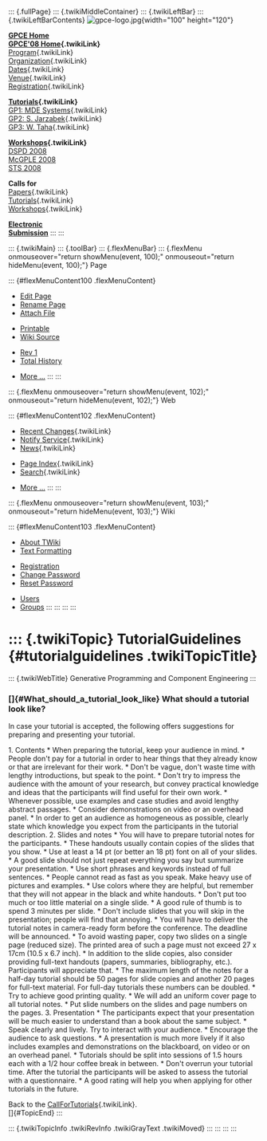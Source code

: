 ::: {.fullPage}
::: {.twikiMiddleContainer}
::: {.twikiLeftBar}
::: {.twikiLeftBarContents}
![gpce-logo.jpg](../pub/GPCE08/WebLeftBar/gpce-logo.jpg){width="100"
height="120"}

**[GPCE Home](http://www.gpce.org/)**\
**[GPCE\'08 Home](WebHome){.twikiLink}**\
[Program](ConferenceProgram){.twikiLink}\
[Organization](ConferenceOrganization){.twikiLink}\
[Dates](ImportantDates){.twikiLink}\
[Venue](ConferenceVenue){.twikiLink}\
[Registration](ConferenceRegistration){.twikiLink}

**[Tutorials](GpceTutorials){.twikiLink}**\
[GP1: MDE Systems](MdeTutorial){.twikiLink}\
[GP2: S. Jarzabek](PowerGenericsTutorial){.twikiLink}\
[GP3: W. Taha](MultiStageProgrammingTutorial){.twikiLink}

**[Workshops](GpceWorkshops){.twikiLink}**\
[DSPD 2008](http://www.labri.fr/perso/reveille/DSPD/2008/)\
[McGPLE
2008](http://www.infosun.fim.uni-passau.de/cl/staff/apel/McGPLE2008/index.html)\
[STS 2008](../Sts/STS08)

**Calls for**\
[Papers](CallForPapers){.twikiLink}\
[Tutorials](CallForTutorials){.twikiLink}\
[Workshops](CallForWorkshops){.twikiLink}

**[Electronic\
Submission](http://www.easychair.org/conferences/?conf=gpce2008)**
:::
:::

::: {.twikiMain}
::: {.toolBar}
::: {.flexMenuBar}
::: {.flexMenu onmouseover="return showMenu(event, 100);" onmouseout="return hideMenu(event, 100);"}
Page

::: {#flexMenuContent100 .flexMenuContent}
-   [Edit
    Page](http://www.program-transformation.org/edit/GPCE08/TutorialGuidelines?t=1536828766)
-   [Rename
    Page](http://www.program-transformation.org/rename/GPCE08/TutorialGuidelines)
-   [Attach
    File](http://www.program-transformation.org/attach/GPCE08/TutorialGuidelines)

<!-- -->

-   [Printable](http://www.program-transformation.org/view/GPCE08/TutorialGuidelines?skin=print.pattern)
-   [Wiki
    Source](http://www.program-transformation.org/view/GPCE08/TutorialGuidelines?skin=text&raw=on&contenttype=text/plain)

<!-- -->

-   [Rev
    1](http://www.program-transformation.org/view/GPCE08/TutorialGuidelines?rev=1.1)
-   [Total
    History](http://www.program-transformation.org/rdiff/GPCE08/TutorialGuidelines)

<!-- -->

-   [More
    \...](http://www.program-transformation.org/oops/GPCE08/TutorialGuidelines?template=oopsmore&param1=1.1&param2=1.1)
:::
:::

::: {.flexMenu onmouseover="return showMenu(event, 102);" onmouseout="return hideMenu(event, 102);"}
Web

::: {#flexMenuContent102 .flexMenuContent}
-   [Recent Changes](WebChanges){.twikiLink}
-   [Notify Service](WebNotify){.twikiLink}
-   [News](WebNews){.twikiLink}

<!-- -->

-   [Page Index](WebIndex){.twikiLink}
-   [Search](WebSearch){.twikiLink}

<!-- -->

-   [More
    \...](http://www.program-transformation.org/oops/GPCE08/TutorialGuidelines?template=oopsmore&param1=1.1&param2=1.1)
:::
:::

::: {.flexMenu onmouseover="return showMenu(event, 103);" onmouseout="return hideMenu(event, 103);"}
Wiki

::: {#flexMenuContent103 .flexMenuContent}
-   [About
    TWiki](http://www.program-transformation.org/view/TWiki/WebHome)
-   [Text
    Formatting](http://www.program-transformation.org/view/TWiki/TextFormattingRules)

<!-- -->

-   [Registration](http://www.program-transformation.org/view/TWiki/TWikiRegistration)
-   [Change
    Password](http://www.program-transformation.org/view/TWiki/ChangePassword)
-   [Reset
    Password](http://www.program-transformation.org/view/TWiki/ResetPassword)

<!-- -->

-   [Users](http://www.program-transformation.org/view/Main/TWikiUsers)
-   [Groups](http://www.program-transformation.org/view/Main/TWikiGroups)
:::
:::
:::
:::

::: {.twikiTopic}
TutorialGuidelines {#tutorialguidelines .twikiTopicTitle}
==================

::: {.twikiWebTitle}
Generative Programming and Component Engineering
:::

### []{#What_should_a_tutorial_look_like} What should a tutorial look like?

In case your tutorial is accepted, the following offers suggestions for
preparing and presenting your tutorial.

1\. Contents \* When preparing the tutorial, keep your audience in mind.
\* People don\'t pay for a tutorial in order to hear things that they
already know or that are irrelevant for their work. \* Don\'t be vague,
don\'t waste time with lengthy introductions, but speak to the point. \*
Don\'t try to impress the audience with the amount of your research, but
convey practical knowledge and ideas that the participants will find
useful for their own work. \* Whenever possible, use examples and case
studies and avoid lengthy abstract passages. \* Consider demonstrations
on video or an overhead panel. \* In order to get an audience as
homogeneous as possible, clearly state which knowledge you expect from
the participants in the tutorial description. 2. Slides and notes \* You
will have to prepare tutorial notes for the participants. \* These
handouts usually contain copies of the slides that you show. \* Use at
least a 14 pt (or better an 18 pt) font on all of your slides. \* A good
slide should not just repeat everything you say but summarize your
presentation. \* Use short phrases and keywords instead of full
sentences. \* People cannot read as fast as you speak. Make heavy use of
pictures and examples. \* Use colors where they are helpful, but
remember that they will not appear in the black and white handouts. \*
Don\'t put too much or too little material on a single slide. \* A good
rule of thumb is to spend 3 minutes per slide. \* Don\'t include slides
that you will skip in the presentation; people will find that annoying.
\* You will have to deliver the tutorial notes in camera-ready form
before the conference. The deadline will be announced. \* To avoid
wasting paper, copy two slides on a single page (reduced size). The
printed area of such a page must not exceed 27 x 17cm (10.5 x 6.7 inch).
\* In addition to the slide copies, also consider providing full-text
handouts (papers, summaries, bibliography, etc.). Participants will
appreciate that. \* The maximum length of the notes for a half-day
tutorial should be 50 pages for slide copies and another 20 pages for
full-text material. For full-day tutorials these numbers can be doubled.
\* Try to achieve good printing quality. \* We will add an uniform cover
page to all tutorial notes. \* Put slide numbers on the slides and page
numbers on the pages. 3. Presentation \* The participants expect that
your presentation will be much easier to understand than a book about
the same subject. \* Speak clearly and lively. Try to interact with your
audience. \* Encourage the audience to ask questions. \* A presentation
is much more lively if it also includes examples and demonstrations on
the blackboard, on video or on an overhead panel. \* Tutorials should be
split into sessions of 1.5 hours each with a 1/2 hour coffee break in
between. \* Don\'t overrun your tutorial time. After the tutorial the
participants will be asked to assess the tutorial with a questionnaire.
\* A good rating will help you when applying for other tutorials in the
future.

Back to the [CallForTutorials](CallForTutorials){.twikiLink}.\
[]{#TopicEnd}
:::

::: {.twikiTopicInfo .twikiRevInfo .twikiGrayText .twikiMoved}
:::
:::
:::
:::
